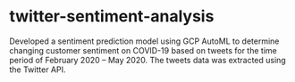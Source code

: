 # twitter-sentiment-analysis
Developed a sentiment prediction model using GCP AutoML to determine changing customer sentiment on COVID-19 based on tweets for the time period of February 2020 – May 2020. The tweets data was extracted using the Twitter API.
